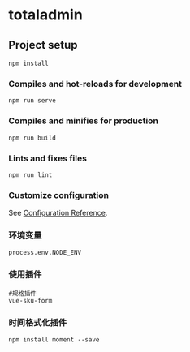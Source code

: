 # totaladmin

## Project setup
```
npm install
```

### Compiles and hot-reloads for development
```
npm run serve
```

### Compiles and minifies for production
```
npm run build
```

### Lints and fixes files
```
npm run lint
```

### Customize configuration
See [Configuration Reference](https://cli.vuejs.org/config/).

### 环境变量
```
process.env.NODE_ENV
```
### 使用插件
```
#规格插件
vue-sku-form
```
### 时间格式化插件
```
npm install moment --save
```